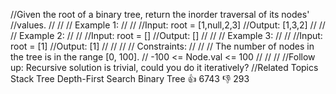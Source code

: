//Given the root of a binary tree, return the inorder traversal of its nodes' 
//values. 
//
// 
// Example 1: 
//
// 
//Input: root = [1,null,2,3]
//Output: [1,3,2]
// 
//
// Example 2: 
//
// 
//Input: root = []
//Output: []
// 
//
// Example 3: 
//
// 
//Input: root = [1]
//Output: [1]
// 
//
// 
// Constraints: 
//
// 
// The number of nodes in the tree is in the range [0, 100]. 
// -100 <= Node.val <= 100 
// 
//
// 
//Follow up: Recursive solution is trivial, could you do it iteratively? 
//Related Topics Stack Tree Depth-First Search Binary Tree 👍 6743 👎 293
